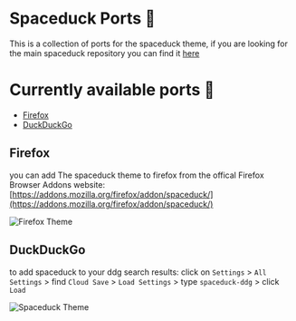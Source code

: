 # Spaceduck Ports 🏅
This is a collection of ports for the spaceduck theme, if you are looking for the main spaceduck repository you can find it [here](https://github.com/pineapplegiant/spaceduck)
# Currently available ports 🚀
- [Firefox](#firefox)
- [DuckDuckGo](#duckduckgo)

## Firefox
you can add The spaceduck theme to firefox from the offical Firefox Browser Addons website:
[https://addons.mozilla.org/firefox/addon/spaceduck/](https://addons.mozilla.org/firefox/addon/spaceduck/)

![Firefox Theme](https://raw.githubusercontent.com/YoussefBouzekri/spaceduck-ports/master/screenshots/firefox.png)

## DuckDuckGo
to add spaceduck to your ddg search results:
click on `Settings` > `All Settings` > find `Cloud Save` > `Load Settings` > type `spaceduck-ddg` > click `Load`

![Spaceduck Theme](https://raw.githubusercontent.com/YoussefBouzekri/spaceduck-ports/master/screenshots/duckduckgo.png)

